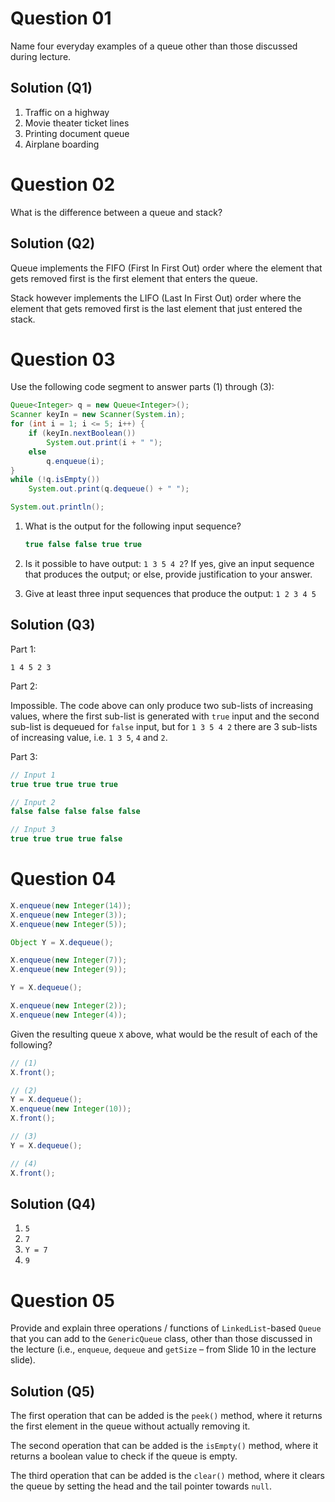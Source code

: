# Question 01

Name four everyday examples of a queue other than those discussed during lecture.

## Solution (Q1)

1. Traffic on a highway
2. Movie theater ticket lines
3. Printing document queue
4. Airplane boarding

# Question 02

What is the difference between a queue and stack? 

## Solution (Q2)

Queue implements the FIFO (First In First Out) order where the element that gets removed first is the first element that enters the queue.

Stack however implements the LIFO (Last In First Out) order where the element that gets removed first is the last element that just entered the stack.

# Question 03

Use the following code segment to answer parts (1) through (3):

```java
Queue<Integer> q = new Queue<Integer>();
Scanner keyIn = new Scanner(System.in);
for (int i = 1; i <= 5; i++) {
    if (keyIn.nextBoolean())
        System.out.print(i + " ");
    else
        q.enqueue(i);
}
while (!q.isEmpty())
    System.out.print(q.dequeue() + " ");

System.out.println();
```

1. What is the output for the following input sequence? 

    ```java
    true false false true true
    ```

2. Is it possible to have output: `1 3 5 4 2`? If yes, give an input sequence that produces the output; or else, provide justification to your answer.

3. Give at least three input sequences that produce the output: `1 2 3 4 5`

## Solution (Q3)

Part 1:

```
1 4 5 2 3
```

Part 2:

Impossible. The code above can only produce two sub-lists of increasing values, where the first sub-list is generated with `true` input and the second sub-list is dequeued for `false` input, but for `1 3 5 4 2` there are 3 sub-lists of increasing value, i.e. `1 3 5`, `4` and `2`.

Part 3:

```java
// Input 1
true true true true true

// Input 2
false false false false false

// Input 3
true true true true false
```

# Question 04

```java
X.enqueue(new Integer(14));
X.enqueue(new Integer(3));
X.enqueue(new Integer(5));

Object Y = X.dequeue();

X.enqueue(new Integer(7));
X.enqueue(new Integer(9));

Y = X.dequeue();

X.enqueue(new Integer(2));
X.enqueue(new Integer(4));
```

Given the resulting queue `X` above, what would be the result of each of the following?

```java
// (1)
X.front();

// (2)
Y = X.dequeue();
X.enqueue(new Integer(10));
X.front();

// (3)
Y = X.dequeue();

// (4)
X.front();
```

## Solution (Q4)

1. `5`
2. `7`
3. `Y = 7`
4. `9`

# Question 05

Provide and explain three operations / functions of `LinkedList`-based `Queue` that you can add to the `GenericQueue` class, other than those discussed in the lecture (i.e., `enqueue`, `dequeue` and `getSize` – from Slide 10 in the lecture slide).

## Solution (Q5)

The first operation that can be added is the `peek()` method, where it returns the first element in the queue without actually removing it.

The second operation that can be added is the `isEmpty()` method, where it returns a boolean value to check if the queue is empty.

The third operation that can be added is the `clear()` method, where it clears the queue by setting the head and the tail pointer towards `null`.